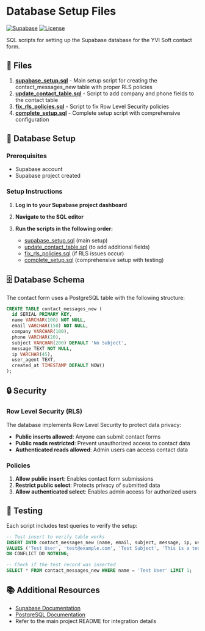 # Database Setup Files

[![Supabase](https://img.shields.io/badge/Supabase-PostgreSQL-blue.svg)](https://supabase.com/)
[![License](https://img.shields.io/badge/License-MIT-yellow.svg)](../LICENSE)

SQL scripts for setting up the Supabase database for the YVI Soft contact form.

## 📁 Files

1. **[supabase_setup.sql](file://c:\Users\sathi\OneDrive\Desktop\NextGen_AI\YviSoft\YviSoft\Database\supabase_setup.sql)** - Main setup script for creating the contact_messages_new table with proper RLS policies
2. **[update_contact_table.sql](file://c:\Users\sathi\OneDrive\Desktop\NextGen_AI\YviSoft\YviSoft\Database\update_contact_table.sql)** - Script to add company and phone fields to the contact table
3. **[fix_rls_policies.sql](file://c:\Users\sathi\OneDrive\Desktop\NextGen_AI\YviSoft\YviSoft\Database\fix_rls_policies.sql)** - Script to fix Row Level Security policies
4. **[complete_setup.sql](file://c:\Users\sathi\OneDrive\Desktop\NextGen_AI\YviSoft\YviSoft\Database\complete_setup.sql)** - Complete setup script with comprehensive configuration

## 🚀 Database Setup

### Prerequisites
- Supabase account
- Supabase project created

### Setup Instructions

1. **Log in to your Supabase project dashboard**

2. **Navigate to the SQL editor**

3. **Run the scripts in the following order:**
   - [supabase_setup.sql](file://c:\Users\sathi\OneDrive\Desktop\NextGen_AI\YviSoft\YviSoft\Database\supabase_setup.sql) (main setup)
   - [update_contact_table.sql](file://c:\Users\sathi\OneDrive\Desktop\NextGen_AI\YviSoft\YviSoft\Database\update_contact_table.sql) (to add additional fields)
   - [fix_rls_policies.sql](file://c:\Users\sathi\OneDrive\Desktop\NextGen_AI\YviSoft\YviSoft\Database\fix_rls_policies.sql) (if RLS issues occur)
   - [complete_setup.sql](file://c:\Users\sathi\OneDrive\Desktop\NextGen_AI\YviSoft\YviSoft\Database\complete_setup.sql) (comprehensive setup with testing)

## 🗄️ Database Schema

The contact form uses a PostgreSQL table with the following structure:

```sql
CREATE TABLE contact_messages_new (
  id SERIAL PRIMARY KEY,
  name VARCHAR(100) NOT NULL,
  email VARCHAR(150) NOT NULL,
  company VARCHAR(100),
  phone VARCHAR(20),
  subject VARCHAR(200) DEFAULT 'No Subject',
  message TEXT NOT NULL,
  ip VARCHAR(45),
  user_agent TEXT,
  created_at TIMESTAMP DEFAULT NOW()
);
```

## 🔒 Security

### Row Level Security (RLS)

The database implements Row Level Security to protect data privacy:

- **Public inserts allowed**: Anyone can submit contact forms
- **Public reads restricted**: Prevent unauthorized access to contact data
- **Authenticated reads allowed**: Admin users can access contact data

### Policies

1. **Allow public insert**: Enables contact form submissions
2. **Restrict public select**: Protects privacy of submitted data
3. **Allow authenticated select**: Enables admin access for authorized users

## 🧪 Testing

Each script includes test queries to verify the setup:

```sql
-- Test insert to verify table works
INSERT INTO contact_messages_new (name, email, subject, message, ip, user_agent)
VALUES ('Test User', 'test@example.com', 'Test Subject', 'This is a test message', '127.0.0.1', 'Test Browser')
ON CONFLICT DO NOTHING;

-- Check if the test record was inserted
SELECT * FROM contact_messages_new WHERE name = 'Test User' LIMIT 1;
```

## 📚 Additional Resources

- [Supabase Documentation](https://supabase.com/docs)
- [PostgreSQL Documentation](https://www.postgresql.org/docs/)
- Refer to the main project README for integration details